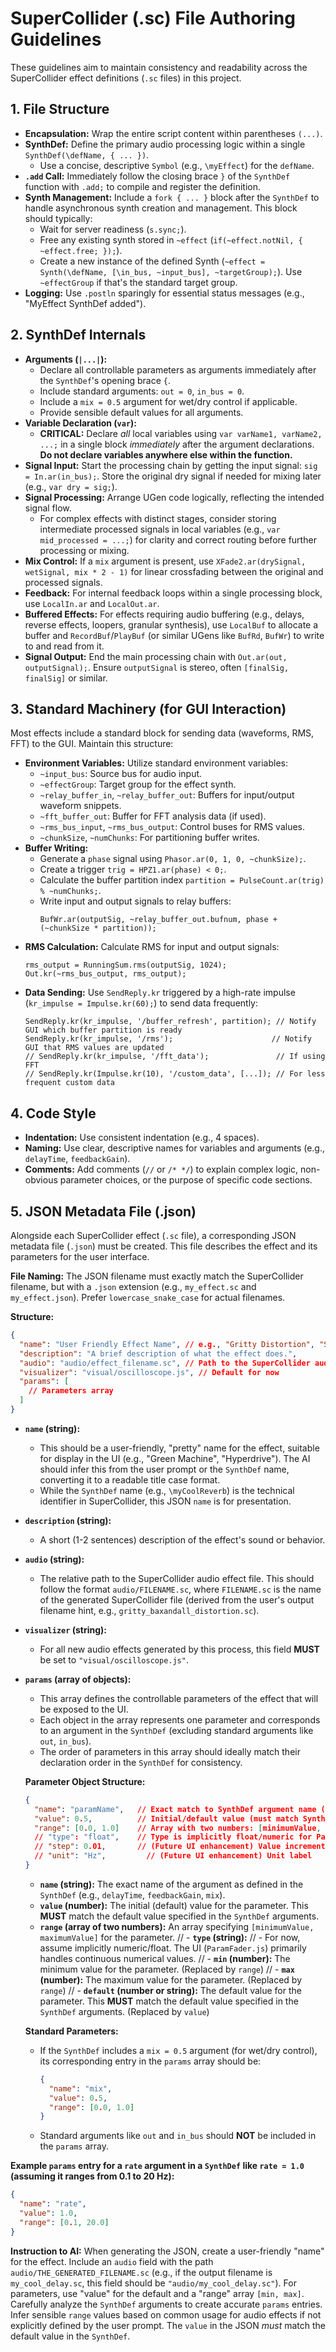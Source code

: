 # SuperCollider (.sc) File Authoring Guidelines

These guidelines aim to maintain consistency and readability across the SuperCollider effect definitions (`.sc` files) in this project.

## 1. File Structure

-   **Encapsulation:** Wrap the entire script content within parentheses `(...)`.
-   **SynthDef:** Define the primary audio processing logic within a single `SynthDef(\defName, { ... })`.
    -   Use a concise, descriptive `Symbol` (e.g., `\myEffect`) for the `defName`.
-   **`.add` Call:** Immediately follow the closing brace `}` of the `SynthDef` function with `.add;` to compile and register the definition.
-   **Synth Management:** Include a `fork { ... }` block after the `SynthDef` to handle asynchronous synth creation and management. This block should typically:
    -   Wait for server readiness (`s.sync;`).
    -   Free any existing synth stored in `~effect` (`if(~effect.notNil, { ~effect.free; });`).
    -   Create a new instance of the defined Synth (`~effect = Synth(\defName, [\in_bus, ~input_bus], ~targetGroup);`). Use `~effectGroup` if that's the standard target group.
-   **Logging:** Use `.postln` sparingly for essential status messages (e.g., "MyEffect SynthDef added").

## 2. SynthDef Internals

-   **Arguments (`|...|`):**
    -   Declare all controllable parameters as arguments immediately after the `SynthDef`'s opening brace `{`.
    -   Include standard arguments: `out = 0`, `in_bus = 0`.
    -   Include a `mix = 0.5` argument for wet/dry control if applicable.
    -   Provide sensible default values for all arguments.
-   **Variable Declaration (`var`):**
    -   **CRITICAL:** Declare *all* local variables using `var varName1, varName2, ...;` in a single block *immediately* after the argument declarations. **Do not declare variables anywhere else within the function.**
-   **Signal Input:** Start the processing chain by getting the input signal: `sig = In.ar(in_bus);`. Store the original dry signal if needed for mixing later (e.g., `var dry = sig;`).
-   **Signal Processing:** Arrange UGen code logically, reflecting the intended signal flow.
    -   For complex effects with distinct stages, consider storing intermediate processed signals in local variables (e.g., `var mid_processed = ...;`) for clarity and correct routing before further processing or mixing.
-   **Mix Control:** If a `mix` argument is present, use `XFade2.ar(drySignal, wetSignal, mix * 2 - 1)` for linear crossfading between the original and processed signals.
-   **Feedback:** For internal feedback loops within a single processing block, use `LocalIn.ar` and `LocalOut.ar`.
-   **Buffered Effects:** For effects requiring audio buffering (e.g., delays, reverse effects, loopers, granular synthesis), use `LocalBuf` to allocate a buffer and `RecordBuf`/`PlayBuf` (or similar UGens like `BufRd`, `BufWr`) to write to and read from it.
-   **Signal Output:** End the main processing chain with `Out.ar(out, outputSignal);`. Ensure `outputSignal` is stereo, often `[finalSig, finalSig]` or similar.

## 3. Standard Machinery (for GUI Interaction)

Most effects include a standard block for sending data (waveforms, RMS, FFT) to the GUI. Maintain this structure:

-   **Environment Variables:** Utilize standard environment variables:
    -   `~input_bus`: Source bus for audio input.
    -   `~effectGroup`: Target group for the effect synth.
    -   `~relay_buffer_in`, `~relay_buffer_out`: Buffers for input/output waveform snippets.
    -   `~fft_buffer_out`: Buffer for FFT analysis data (if used).
    -   `~rms_bus_input`, `~rms_bus_output`: Control buses for RMS values.
    -   `~chunkSize`, `~numChunks`: For partitioning buffer writes.
-   **Buffer Writing:**
    -   Generate a `phase` signal using `Phasor.ar(0, 1, 0, ~chunkSize);`.
    -   Create a trigger `trig = HPZ1.ar(phase) < 0;`.
    -   Calculate the buffer partition index `partition = PulseCount.ar(trig) % ~numChunks;`.
    -   Write input and output signals to relay buffers:
        ```supercollider
        BufWr.ar(outputSig, ~relay_buffer_out.bufnum, phase + (~chunkSize * partition));
        ```
-   **RMS Calculation:** Calculate RMS for input and output signals:
    ```supercollider
    rms_output = RunningSum.rms(outputSig, 1024);
    Out.kr(~rms_bus_output, rms_output);
    ```
-   **Data Sending:** Use `SendReply.kr` triggered by a high-rate impulse (`kr_impulse = Impulse.kr(60);`) to send data frequently:
    ```supercollider
    SendReply.kr(kr_impulse, '/buffer_refresh', partition); // Notify GUI which buffer partition is ready
    SendReply.kr(kr_impulse, '/rms');                      // Notify GUI that RMS values are updated
    // SendReply.kr(kr_impulse, '/fft_data');               // If using FFT
    // SendReply.kr(Impulse.kr(10), '/custom_data', [...]); // For less frequent custom data
    ```

## 4. Code Style

-   **Indentation:** Use consistent indentation (e.g., 4 spaces).
-   **Naming:** Use clear, descriptive names for variables and arguments (e.g., `delayTime`, `feedbackGain`).
-   **Comments:** Add comments (`//` or `/* */`) to explain complex logic, non-obvious parameter choices, or the purpose of specific code sections.

## 5. JSON Metadata File (.json)

Alongside each SuperCollider effect (`.sc` file), a corresponding JSON metadata file (`.json`) must be created. This file describes the effect and its parameters for the user interface.

**File Naming:** The JSON filename must exactly match the SuperCollider filename, but with a `.json` extension (e.g., `my_effect.sc` and `my_effect.json`). 
Prefer `lowercase_snake_case` for actual filenames.

**Structure:**

```json
{
  "name": "User Friendly Effect Name", // e.g., "Gritty Distortion", "Shimmering Reverb"
  "description": "A brief description of what the effect does.",
  "audio": "audio/effect_filename.sc", // Path to the SuperCollider audio file
  "visualizer": "visual/oscilloscope.js", // Default for now
  "params": [
    // Parameters array
  ]
}
```

-   **`name` (string):**
    -   This should be a user-friendly, "pretty" name for the effect, suitable for display in the UI (e.g., "Green Machine", "Hyperdrive"). The AI should infer this from the user prompt or the `SynthDef` name, converting it to a readable title case format.
    -   While the `SynthDef` name (e.g., `\myCoolReverb`) is the technical identifier in SuperCollider, this JSON `name` is for presentation.
-   **`description` (string):**
    -   A short (1-2 sentences) description of the effect's sound or behavior.
-   **`audio` (string):**
    -   The relative path to the SuperCollider audio effect file. This should follow the format `audio/FILENAME.sc`, where `FILENAME.sc` is the name of the generated SuperCollider file (derived from the user's output filename hint, e.g., `gritty_baxandall_distortion.sc`).
-   **`visualizer` (string):**
    -   For all new audio effects generated by this process, this field **MUST** be set to `"visual/oscilloscope.js"`.
-   **`params` (array of objects):**
    -   This array defines the controllable parameters of the effect that will be exposed to the UI.
    -   Each object in the array represents one parameter and corresponds to an argument in the `SynthDef` (excluding standard arguments like `out`, `in_bus`).
    -   The order of parameters in this array should ideally match their declaration order in the `SynthDef` for consistency.

    **Parameter Object Structure:**
    ```json
    {
      "name": "paramName",   // Exact match to SynthDef argument name (e.g., "drive", "bass")
      "value": 0.5,          // Initial/default value (must match SynthDef default)
      "range": [0.0, 1.0]    // Array with two numbers: [minimumValue, maximumValue]
      // "type": "float",    // Type is implicitly float/numeric for ParamFader
      // "step": 0.01,       // (Future UI enhancement) Value increment step
      // "unit": "Hz",         // (Future UI enhancement) Unit label
    }
    ```
    -   **`name` (string):** The exact name of the argument as defined in the `SynthDef` (e.g., `delayTime`, `feedbackGain`, `mix`).
    -   **`value` (number):** The initial (default) value for the parameter. This **MUST** match the default value specified in the `SynthDef` arguments.
    -   **`range` (array of two numbers):** An array specifying `[minimumValue, maximumValue]` for the parameter.
    // -   **`type` (string):**
    //     -   For now, assume implicitly numeric/float. The UI (`ParamFader.js`) primarily handles continuous numerical values. 
    // -   **`min` (number):** The minimum value for the parameter. (Replaced by `range`)
    // -   **`max` (number):** The maximum value for the parameter. (Replaced by `range`)
    // -   **`default` (number or string):** The default value for the parameter. This **MUST** match the default value specified in the `SynthDef` arguments. (Replaced by `value`)

    **Standard Parameters:**
    -   If the `SynthDef` includes a `mix = 0.5` argument (for wet/dry control), its corresponding entry in the `params` array should be:
        ```json
        {
          "name": "mix",
          "value": 0.5,
          "range": [0.0, 1.0]
        }
        ```
    -   Standard arguments like `out` and `in_bus` should **NOT** be included in the `params` array.

**Example `params` entry for a `rate` argument in a `SynthDef` like `rate = 1.0` (assuming it ranges from 0.1 to 20 Hz):**
```json
{
  "name": "rate",
  "value": 1.0,
  "range": [0.1, 20.0]
}
```

**Instruction to AI:** When generating the JSON, create a user-friendly "name" for the effect. Include an `audio` field with the path `audio/THE_GENERATED_FILENAME.sc` (e.g., if the output filename is `my_cool_delay.sc`, this field should be `"audio/my_cool_delay.sc"`). For parameters, use "value" for the default and a "range" array `[min, max]`. Carefully analyze the `SynthDef` arguments to create accurate `params` entries. Infer sensible `range` values based on common usage for audio effects if not explicitly defined by the user prompt. The `value` in the JSON *must* match the default value in the `SynthDef`.